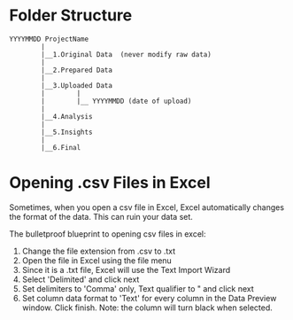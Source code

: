 # Folder Structure

```
YYYYMMDD ProjectName
        |
        |__1.Original Data  (never modify raw data)
        |
        |__2.Prepared Data
        |
        |__3.Uploaded Data
        |        |
        |        |__ YYYYMMDD (date of upload)
        |
        |__4.Analysis
        |
        |__5.Insights
        |
        |__6.Final
```

# Opening .csv Files in Excel

Sometimes, when you open a csv file in Excel, Excel automatically changes the format of the data. This can ruin your data set.

The bulletproof blueprint to opening csv files in excel:

1. Change the file extension from .csv to .txt
2. Open the file in Excel using the file menu
3. Since it is a .txt file, Excel will use the Text Import Wizard
4. Select 'Delimited' and click next
5. Set delimiters to 'Comma' only, Text qualifier to " and click next
6. Set column data format to 'Text' for every column in the Data Preview window. Click finish. Note: the column will turn black when selected.
